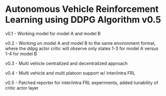 # Autonomous Vehicle Reinforcement Learning using DDPG Algorithm v0.5

v0.1 - Working model for model A and model B

v0.2 - Working on model A and model B to the same environment format, where the ddpg actor critic will observe only states 1-3 for model A versus 1-4 for model B

v0.3 - Multi vehicle centralized and decentralized approach

v0.4 - Multi vehicle and multi platoon support w/ inter/intra FRL

v0.5 - Patched reporter for inter/intra FRL experiments, added tunability of critic actor layer
